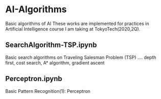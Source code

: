 # AI-Algorithms
Basic algorithms of AI 
These works are implemented for practices in Artificial Intelligence course I am taking at TokyoTech(2020,2Q).

## SearchAlgorithm-TSP.ipynb
Basic search algorithms on Traveling Salesman Problem (TSP)
.... depth first, cost search, A* algorithm, gradient ascent 

## Perceptron.ipynb
Basic Pattern Recognition(1): Perceptron

